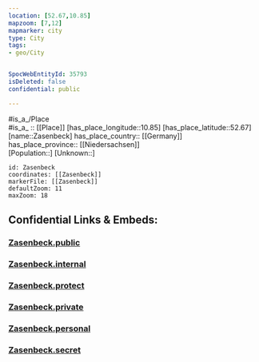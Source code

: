 ```yaml
---
location: [52.67,10.85] 
mapzoom: [7,12] 
mapmarker: city 
type: City
tags:
- geo/City


SpocWebEntityId: 35793
isDeleted: false
confidential: public

---
```

#is_a_/Place  
#is_a_ :: [[Place]] 
[has_place_longitude::10.85] 
[has_place_latitude::52.67] 
[name::Zasenbeck] 
has_place_country:: [[Germany]]  
has_place_province:: [[Niedersachsen]]  
[Population::] 
[Unknown::] 


```leaflet
id: Zasenbeck
coordinates: [[Zasenbeck]] 
markerFile: [[Zasenbeck]] 
defaultZoom: 11 
maxZoom: 18
```


## Confidential Links & Embeds: 

### [Zasenbeck.public](/_public/\Earth\Continent\Europe\Europe~Central\Germany\Germany~West\Niedersachsen\counties~Niedersachsen\Gifhorn\cities~Gifhorn\WittingenZasenbeck.public.md) 

### [Zasenbeck.internal](/_internal/\Earth\Continent\Europe\Europe~Central\Germany\Germany~West\Niedersachsen\counties~Niedersachsen\Gifhorn\cities~Gifhorn\WittingenZasenbeck.internal.md) 

### [Zasenbeck.protect](/_protect/\Earth\Continent\Europe\Europe~Central\Germany\Germany~West\Niedersachsen\counties~Niedersachsen\Gifhorn\cities~Gifhorn\WittingenZasenbeck.protect.md) 

### [Zasenbeck.private](/_private/\Earth\Continent\Europe\Europe~Central\Germany\Germany~West\Niedersachsen\counties~Niedersachsen\Gifhorn\cities~Gifhorn\WittingenZasenbeck.private.md) 

### [Zasenbeck.personal](/_personal/\Earth\Continent\Europe\Europe~Central\Germany\Germany~West\Niedersachsen\counties~Niedersachsen\Gifhorn\cities~Gifhorn\WittingenZasenbeck.personal.md) 

### [Zasenbeck.secret](/_secret/\Earth\Continent\Europe\Europe~Central\Germany\Germany~West\Niedersachsen\counties~Niedersachsen\Gifhorn\cities~Gifhorn\WittingenZasenbeck.secret.md)

